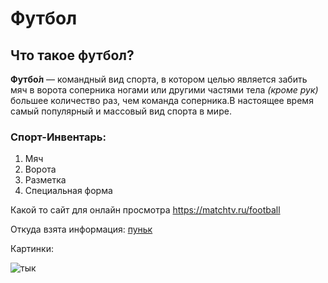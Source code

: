 # Футбол
## Что такое футбол?
**Футбо́л** — командный вид спорта, в котором целью является забить мяч в ворота соперника ногами или другими частями тела _(кроме рук)_ большее количество раз, чем команда соперника.В настоящее время самый популярный и массовый вид спорта в мире.
### Спорт-Инвентарь:
1. Мяч
2. Ворота
3. Разметка
4. Специальная форма


Какой то сайт для онлайн просмотра https://matchtv.ru/football

Откуда взята информация: [пуньк](https://ru.wikipedia.org/wiki/%D0%A4%D1%83%D1%82%D0%B1%D0%BE%D0%BB)

Картинки:

![тык](https://avatars.mds.yandex.net/i?id=b51c269396fc0bca16427d081dbed6118b1415c7-10397524-images-thumbs&n=13)


